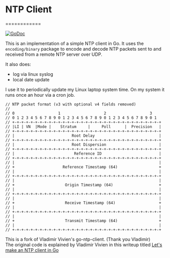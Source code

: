 # NTP Client
============

[![GoDoc](https://img.shields.io/badge/GoDoc-Reference-blue?style=for-the-badge&logo=go)](https://pkg.go.dev/github.com/gotamer/ntpc?tab=doc)

This is an implementation of a simple NTP client in Go. It uses the `encoding/binary` package to encode and decode NTP packets sent to and received from a remote NTP server over UDP.

It also does:

- log via linux syslog
- local date update

I use it to periodically update my Linux laptop system time.
On my system it runs once an hour via a cron job.

```
// NTP packet format (v3 with optional v4 fields removed)
//
// 0                   1                   2                   3
// 0 1 2 3 4 5 6 7 8 9 0 1 2 3 4 5 6 7 8 9 0 1 2 3 4 5 6 7 8 9 0 1
// +-+-+-+-+-+-+-+-+-+-+-+-+-+-+-+-+-+-+-+-+-+-+-+-+-+-+-+-+-+-+-+-+
// |LI | VN  |Mode |    Stratum     |     Poll      |  Precision   |
// +-+-+-+-+-+-+-+-+-+-+-+-+-+-+-+-+-+-+-+-+-+-+-+-+-+-+-+-+-+-+-+-+
// |                         Root Delay                            |
// +-+-+-+-+-+-+-+-+-+-+-+-+-+-+-+-+-+-+-+-+-+-+-+-+-+-+-+-+-+-+-+-+
// |                         Root Dispersion                       |
// +-+-+-+-+-+-+-+-+-+-+-+-+-+-+-+-+-+-+-+-+-+-+-+-+-+-+-+-+-+-+-+-+
// |                          Reference ID                         |
// +-+-+-+-+-+-+-+-+-+-+-+-+-+-+-+-+-+-+-+-+-+-+-+-+-+-+-+-+-+-+-+-+
// |                                                               |
// +                     Reference Timestamp (64)                  +
// |                                                               |
// +-+-+-+-+-+-+-+-+-+-+-+-+-+-+-+-+-+-+-+-+-+-+-+-+-+-+-+-+-+-+-+-+
// |                                                               |
// +                      Origin Timestamp (64)                    +
// |                                                               |
// +-+-+-+-+-+-+-+-+-+-+-+-+-+-+-+-+-+-+-+-+-+-+-+-+-+-+-+-+-+-+-+-+
// |                                                               |
// +                      Receive Timestamp (64)                   +
// |                                                               |
// +-+-+-+-+-+-+-+-+-+-+-+-+-+-+-+-+-+-+-+-+-+-+-+-+-+-+-+-+-+-+-+-+
// |                                                               |
// +                      Transmit Timestamp (64)                  +
// |                                                               |
// +-+-+-+-+-+-+-+-+-+-+-+-+-+-+-+-+-+-+-+-+-+-+-+-+-+-+-+-+-+-+-+-+
```



This is a fork of Vladimir Vivien's go-ntp-client. (Thank you Vladimir)  
The original code is explained by Vladimir Vivien in this writeup titled [Let's make an NTP client in Go](https://medium.com/learning-the-go-programming-language/lets-make-an-ntp-client-in-go-287c4b9a969f)

